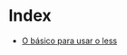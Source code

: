 # Index
- [O básico para usar o less](https://github.com/Alisson328/notes/blob/main/less "O básico para usar o less")